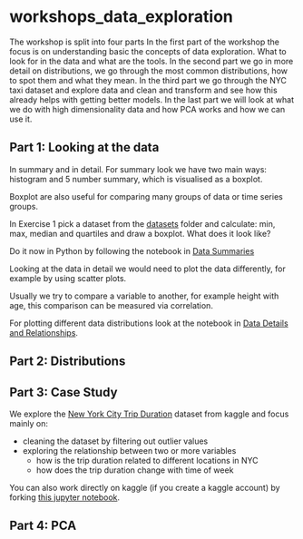 # workshops_data_exploration
The workshop is split into four parts
In the first part of the workshop the focus is on understanding basic the concepts of data exploration. What to look for in the data and what are the tools.
In the second part we go in more detail on distributions, we go through the most common distributions, how to spot them and what they mean.
In the third part we go through the NYC taxi dataset and explore data and clean and transform and see how this already helps with getting better models.
In the last part we will look at what we do with high dimensionality data and how PCA works and how we can use it.

## Part 1: Looking at the data

In summary and in detail. For summary look we have two main ways: histogram and 5 number summary, which is visualised as a boxplot. 

Boxplot are also useful for comparing many groups of data or time series groups.

In Exercise 1 pick a dataset from the [datasets](part_1/datasets) folder and calculate: min, max, median and quartiles and draw a boxplot. What does it look like? 

Do it now in Python by following the notebook in [Data Summaries](notebooks/part_1/data_summaries.ipynb)

Looking at the data in detail we would need to plot the data differently, for example by using scatter plots.

Usually we try to compare a variable to another, for example height with age, this comparison can be measured via correlation.

For plotting different data distributions look at the notebook in [Data Details and Relationships](notebooks/part_1/visualise_relationships.ipynb).

## Part 2: Distributions

## Part 3: Case Study
We explore the [New York City Trip Duration](https://www.kaggle.com/c/nyc-taxi-trip-duration) dataset from kaggle and focus mainly on: 
- cleaning the dataset by filtering out outlier values
- exploring the relationship between two or more variables
  - how is the trip duration related to different locations in NYC
  - how does the trip duration change with time of week

You can also work directly on kaggle (if you create a kaggle account) by forking [this jupyter notebook](https://www.kaggle.com/hobilek/nyc-trips-amld).



## Part 4: PCA
